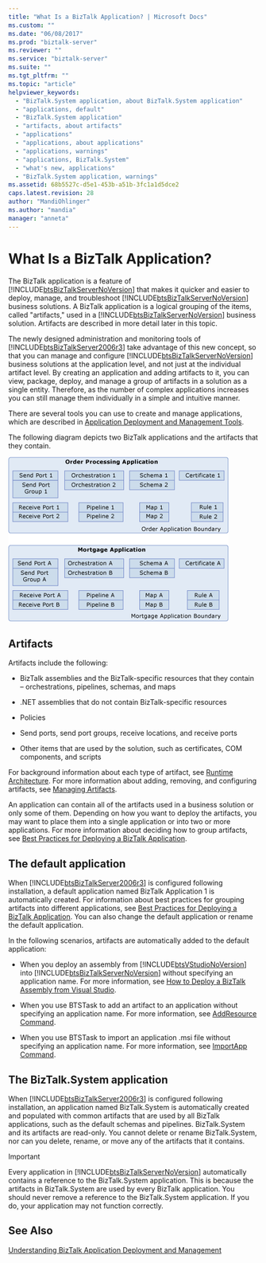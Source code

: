 ```yaml
---
title: "What Is a BizTalk Application? | Microsoft Docs"
ms.custom: ""
ms.date: "06/08/2017"
ms.prod: "biztalk-server"
ms.reviewer: ""
ms.service: "biztalk-server"
ms.suite: ""
ms.tgt_pltfrm: ""
ms.topic: "article"
helpviewer_keywords: 
  - "BizTalk.System application, about BizTalk.System application"
  - "applications, default"
  - "BizTalk.System application"
  - "artifacts, about artifacts"
  - "applications"
  - "applications, about applications"
  - "applications, warnings"
  - "applications, BizTalk.System"
  - "what's new, applications"
  - "BizTalk.System application, warnings"
ms.assetid: 68b5527c-d5e1-453b-a51b-3fc1a1d5dce2
caps.latest.revision: 28
author: "MandiOhlinger"
ms.author: "mandia"
manager: "anneta"
---
```

# What Is a BizTalk Application?
The BizTalk application is a feature of [!INCLUDE[btsBizTalkServerNoVersion](../includes/btsbiztalkservernoversion-md.md)] that makes it quicker and easier to deploy, manage, and troubleshoot [!INCLUDE[btsBizTalkServerNoVersion](../includes/btsbiztalkservernoversion-md.md)] business solutions. A BizTalk application is a logical grouping of the items, called "artifacts," used in a [!INCLUDE[btsBizTalkServerNoVersion](../includes/btsbiztalkservernoversion-md.md)] business solution. Artifacts are described in more detail later in this topic.  
  
 The newly designed administration and monitoring tools of [!INCLUDE[btsBizTalkServer2006r3](../includes/btsbiztalkserver2006r3-md.md)] take advantage of this new concept, so that you can manage and configure [!INCLUDE[btsBizTalkServerNoVersion](../includes/btsbiztalkservernoversion-md.md)] business solutions at the application level, and not just at the individual artifact level. By creating an application and adding artifacts to it, you can view, package, deploy, and manage a group of artifacts in a solution as a single entity. Therefore, as the number of complex applications increases you can still manage them individually in a simple and intuitive manner.  
  
 There are several tools you can use to create and manage applications, which are described in [Application Deployment and Management Tools](../core/application-deployment-and-management-tools.md).  
  
 The following diagram depicts two BizTalk applications and the artifacts that they contain.  
  
 ![BizTalk applications and artifacts](../core/media/biztalkapplication.gif "BizTalkApplication")  
  
## Artifacts  
 Artifacts include the following:  
  
-   BizTalk assemblies and the BizTalk-specific resources that they contain – orchestrations, pipelines, schemas, and maps  
  
-   .NET assemblies that do not contain BizTalk-specific resources  
  
-   Policies  
  
-   Send ports, send port groups, receive locations, and receive ports  
  
-   Other items that are used by the solution, such as certificates, COM components, and scripts  
  
 For background information about each type of artifact, see [Runtime Architecture](../core/runtime-architecture.md). For more information about adding, removing, and configuring artifacts, see [Managing Artifacts](../core/managing-artifacts.md).  
  
 An application can contain all of the artifacts used in a business solution or only some of them. Depending on how you want to deploy the artifacts, you may want to place them into a single application or into two or more applications. For more information about deciding how to group artifacts, see [Best Practices for Deploying a BizTalk Application](../core/best-practices-for-deploying-a-biztalk-application.md).  
  
## The default application  
 When [!INCLUDE[btsBizTalkServer2006r3](../includes/btsbiztalkserver2006r3-md.md)] is configured following installation, a default application named BizTalk Application 1 is automatically created. For information about best practices for grouping artifacts into different applications, see [Best Practices for Deploying a BizTalk Application](../core/best-practices-for-deploying-a-biztalk-application.md). You can also change the default application or rename the default application.  
  
 In the following scenarios, artifacts are automatically added to the default application:  
  
-   When you deploy an assembly from [!INCLUDE[btsVStudioNoVersion](../includes/btsvstudionoversion-md.md)] into [!INCLUDE[btsBizTalkServerNoVersion](../includes/btsbiztalkservernoversion-md.md)] without specifying an application name. For more information, see [How to Deploy a BizTalk Assembly from Visual Studio](../core/how-to-deploy-a-biztalk-assembly-from-visual-studio.md).  
  
-   When you use BTSTask to add an artifact to an application without specifying an application name. For more information, see [AddResource Command](../core/addresource-command.md).  
  
-   When you use BTSTask to import an application .msi file without specifying an application name. For more information, see [ImportApp Command](../core/importapp-command.md).  
  
## The BizTalk.System application  
 When [!INCLUDE[btsBizTalkServer2006r3](../includes/btsbiztalkserver2006r3-md.md)] is configured following installation, an application named BizTalk.System is automatically created and populated with common artifacts that are used by all BizTalk applications, such as the default schemas and pipelines. BizTalk.System and its artifacts are read-only. You cannot delete or rename BizTalk.System, nor can you delete, rename, or move any of the artifacts that it contains.  
  
> [!IMPORTANT]
>  Every application in [!INCLUDE[btsBizTalkServerNoVersion](../includes/btsbiztalkservernoversion-md.md)] automatically contains a reference to the BizTalk.System application. This is because the artifacts in BizTalk.System are used by every BizTalk application. You should never remove a reference to the BizTalk.System application. If you do, your application may not function correctly.  
  
## See Also  
 [Understanding BizTalk Application Deployment and Management](../core/understanding-biztalk-application-deployment-and-management.md)